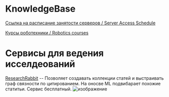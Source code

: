 # KnowledgeBase

[Ссылка на расписание занятости серверов / Server Access Schedule](https://docs.google.com/spreadsheets/d/1SBA8zB3kSqXsiFGkHdfXhm5Cove7Vb4YDCJwm8NfDrE/edit#gid=0)

[Курсы роботехники / Robotics courses](https://github.com/Developer-Y/cs-video-courses#robotics)


# Сервисы для ведения исселдеований
[ResearchRabbit](https://www.researchrabbit.ai/) -- Позволяет создавать коллекции статей и выстраивать граф связности по цитированием. На оносве ML подвибарает похожие статитьи. Сервис бесплатный.
![изображение](https://github.com/be2rlab/KnowledgeBase/assets/40656018/ac043fe0-4a4e-41ea-aa5b-b69b238324dc)

